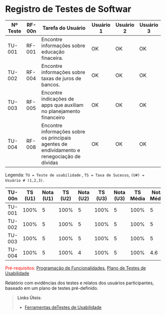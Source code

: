 # Registro de Testes de Softwar

| Nº Teste | RF-00n     | Tarefa do Usuário                                               | Usuário 1 | Usuário 2 | Usuário 3 |
|--------|------------|-----------------------------------------------------------------|-----------|-----------|-----------|
| TU-001 | RF-001     | Encontre informações sobre educação finaceira.                 | OK        | OK        | OK        |
| TU-002 | RF-004     | Encontre informações sobre taxas de juros de bancos.            | OK        | OK        | OK        |
| TU-003 | RF-005     | Encontre indicações de apps que auxiliam no planejamento financeiro         | OK        | OK        | OK     |
| TU-004 | RF-008 | Encontre informações sobre os principais agentes de endividamento e renegociação de dívidas                                   | OK        | OK        | OK        |


Legenda: `TU = Teste de usabilidade` , `TS = Taxa de Sucesso`, `(U#) = Usuário # (1,2,3)`.

| TU-00n | TS (U1) | Nota (U1) | TS (U2) | Nota (U2) | TS (U3) | Nota (U3) | TS Média | Nota Média |
|--------|---------|-----------|---------|-----------|---------|-----------|----------|------------|
| TU-001 | 100%    | 5         | 100%    | 5         | 100%    | 5         | 100%     | 5          |
| TU-002 | 100%    | 5         | 100%    | 5         | 100%    | 5         | 100%     | 5          |
| TU-003 | 100%    | 5         | 100%    | 5         | 100%    | 5         | 100%     | 5          |
| TU-004 | 100%    | 5         | 100%    | 4         | 100%    | 5         | 100%     | 4.6        |











<span style="color:red">Pré-requisitos: <a href="7-Programação de Funcionalidades.md"> Programação de Funcionalidades</a></span>, <a href="10-Plano de Testes de Usabilidade.md"> Plano de Testes de Usabilidade</a>

Relatório com evidências dos testes e relatos dos usuários participantes, baseado em um plano de testes pré-definido.

> **Links Úteis**:
> - [Ferramentas deTestes de Usabilidade](https://www.usability.gov/how-to-and-tools/resources/templates.html)
